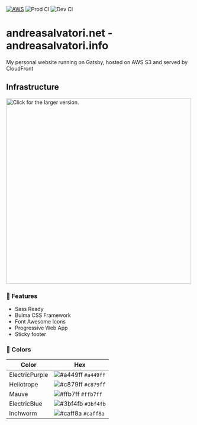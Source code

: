 [![AWS](https://img.shields.io/badge/AWS-S3%2BCloudFront-orange?style=flat-square)](https://aws.amazon.com/)
![Prod CI](https://github.com/Sonic0/personal-website/workflows/Prod%20CI/badge.svg)
![Dev CI](https://github.com/Sonic0/personal-website/workflows/Dev%20CI/badge.svg)

# andreasalvatori.net - andreasalvatori.info

My personal website running on Gatsby, hosted on AWS S3 and served by CloudFront

## Infrastructure

<a href="https://drive.google.com/uc?export=view&id=1AWr8FwmVnnXD-F07BCADVjhr_LNHRVzD">
    <img src="https://drive.google.com/uc?export=view&id=1AWr8FwmVnnXD-F07BCADVjhr_LNHRVzD" style="width: 500px; max-width: 100%; height: auto" title="Click for the larger version." />
</a>

### 🚀 Features

- Sass Ready
- Bulma CSS Framework
- Font Awesome Icons
- Progressive Web App
- Sticky footer

### 🎨 Colors

| Color          | Hex                                                                |
| -------------- | ------------------------------------------------------------------ |
| ElectricPurple | ![#a449ff](https://via.placeholder.com/11/a449ff?text=+) `#a449ff` |
| Heliotrope     | ![#c879ff](https://via.placeholder.com/11/c879ff?text=+) `#c879ff` |
| Mauve          | ![#ffb7ff](https://via.placeholder.com/11/ffb7ff?text=+) `#ffb7ff` |
| ElectricBlue   | ![#3bf4fb](https://via.placeholder.com/11/3bf4fb?text=+) `#3bf4fb` |
| Inchworm       | ![#caff8a](https://via.placeholder.com/11/caff8a?text=+) `#caff8a` |
